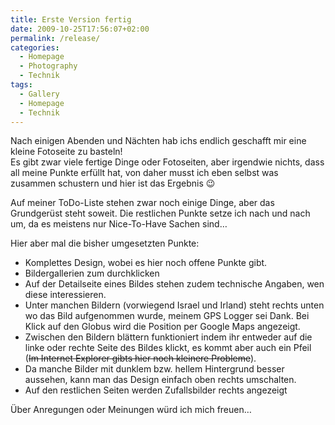 ```yaml
---
title: Erste Version fertig
date: 2009-10-25T17:56:07+02:00
permalink: /release/
categories:
  - Homepage
  - Photography
  - Technik
tags:
  - Gallery
  - Homepage
  - Technik
---
```

Nach einigen Abenden und Nächten hab ichs endlich geschafft mir eine kleine Fotoseite zu basteln!  
Es gibt zwar viele fertige Dinge oder Fotoseiten, aber irgendwie nichts, dass all meine Punkte erfüllt hat, 
von daher musst ich eben selbst was zusammen schustern und hier ist das Ergebnis 😉

Auf meiner ToDo-Liste stehen zwar noch einige Dinge, aber das Grundgerüst steht soweit. 
Die restlichen Punkte setze ich nach und nach um, da es meistens nur Nice-To-Have Sachen sind&#8230;

Hier aber mal die bisher umgesetzten Punkte:

  * Komplettes Design, wobei es hier noch offene Punkte gibt.
  * Bildergallerien zum durchklicken
  * Auf der Detailseite eines Bildes stehen zudem technische Angaben, wen diese interessieren.
  * Unter manchen Bildern (vorwiegend Israel und Irland) steht rechts unten wo das Bild aufgenommen wurde, meinem GPS Logger sei Dank. Bei Klick auf den Globus wird die Position per Google Maps angezeigt.
  * Zwischen den Bildern blättern funktioniert indem ihr entweder auf die linke oder rechte Seite des Bildes klickt, es kommt aber auch ein Pfeil (<span style="text-decoration: line-through;">Im Internet Explorer gibts hier noch kleinere Probleme</span>).
  * Da manche Bilder mit dunklem bzw. hellem Hintergrund besser aussehen, kann man das Design einfach oben rechts umschalten.
  * Auf den restlichen Seiten werden Zufallsbilder rechts angezeigt

Über Anregungen oder Meinungen würd ich mich freuen&#8230;